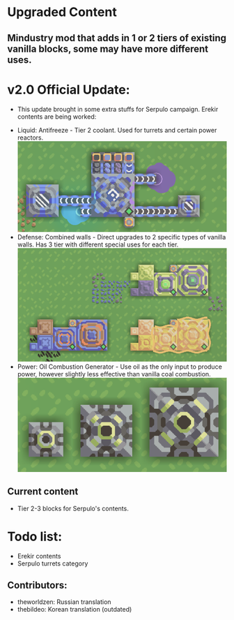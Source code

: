 # Upgraded Content
## Mindustry mod that adds in 1 or 2 tiers of existing vanilla blocks, some may have more different uses.

# v2.0 Official Update:
- This update brought in some extra stuffs for Serpulo campaign. Erekir contents are being worked:
+ Liquid: Antifreeze - Tier 2 coolant. Used for turrets and certain power reactors. 
![](image.png)
+ Defense: Combined walls - Direct upgrades to 2 specific types of vanilla walls. Has 3 tier with different special uses for each tier.
![](image-1.png)
+ Power: Oil Combustion Generator - Use oil as the only input to produce power, however slightly less effective than vanilla coal combustion.
![](image-2.png)

## Current content
- Tier 2-3 blocks for Serpulo's contents.


# Todo list:
- Erekir contents
- Serpulo turrets category

## Contributors:
- theworldzen: Russian translation
- thebildeo: Korean translation (outdated)
